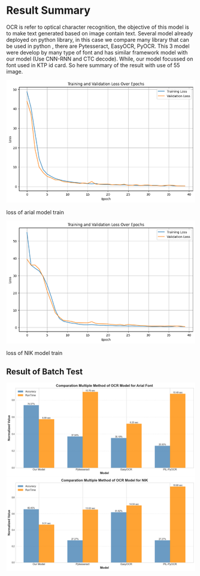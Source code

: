 
# Result Summary

OCR is refer to optical character recognition, the objective of this model is to make text generated based on image contain text. Several model already deployed on python library, in this case we compare many library that can be used in python , there are Pytesseract, EasyOCR, PyOCR. This 3 model were develop by many type of font and has similar framework model with our model (Use CNN-RNN and CTC decode). While, our model focussed on font used in KTP id card. So here summary of the result with use of 55 image.

![Sample Image 1](https://raw.githubusercontent.com/Capstone-Borwita/machine-learning-path/main/batch-test/images/Loss_Arial.png)

loss of arial model train

![Sample Image 2](https://raw.githubusercontent.com/Capstone-Borwita/machine-learning-path/main/batch-test/images/Loss_NIK.png)

loss of NIK model train



## Result of Batch Test
![Sample Image 3](https://raw.githubusercontent.com/Capstone-Borwita/machine-learning-path/main/batch-test/images/Arial_Model.png)
![Sample Image 4](https://raw.githubusercontent.com/Capstone-Borwita/machine-learning-path/main/batch-test/images/NIK_Model.png)


